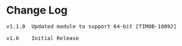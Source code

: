 # Change Log
<pre>
v1.1.0  Updated module to support 64-bit [TIMOB-18092]
	
v1.0    Initial Release
